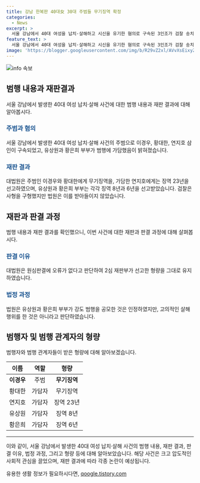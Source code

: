 ```yaml
---
title: 강남 한복판 40대女 30대 주범들 무기징역 확정
categories:
  - News
excerpt: >
  서울 강남에서 40대 여성을 납치·살해하고 시신을 유기한 혐의로 구속된 3인조가 검찰 송치되었다. 주범 2명은 무기징역, 가담자는 징역 23년 선고받았고, 범행 배후는 6~8년형을 선고받았다. 가상화폐 갈등으로 벌어진 범죄는 사람들의 이목을 끈다. 대법원은 판결을 확정함으로써 사건을 마무리하였고, 관련된 지인들도 각각의 형량을 선고받았다.
feature_text: >
  서울 강남에서 40대 여성을 납치·살해하고 시신을 유기한 혐의로 구속된 3인조가 검찰 송치되었다. 주범 2명은 무기징역, 가담자는 징역 23년 선고받았고, 범행 배후는 6~8년형을 선고받았다. 가상화폐 갈등으로 벌어진 범죄는 사람들의 이목을 끈다. 대법원은 판결을 확정함으로써 사건을 마무리하였고, 관련된 지인들도 각각의 형량을 선고받았다.
image: 'https://blogger.googleusercontent.com/img/b/R29vZ2xl/AVvXsEixyZcFfHzMRdzZMjFBmAUKJYCLCGyLL1o632UiGVXcaFdKo_bkvkuCioo0uUKlGfBVcT3P84aROyZIXSBEx3Aw5nCQ3pTgDom1WDC4m8eifvWiAmWEEVb4x6G_l8C0QH225ldMjyaFvpxGEBGNO37VmDTDMHGhJPq73UglMfDca1-0aw/s1600/blogspot.png'
---
```


<p><img src="https://blogger.googleusercontent.com/img/b/R29vZ2xl/AVvXsEixyZcFfHzMRdzZMjFBmAUKJYCLCGyLL1o632UiGVXcaFdKo_bkvkuCioo0uUKlGfBVcT3P84aROyZIXSBEx3Aw5nCQ3pTgDom1WDC4m8eifvWiAmWEEVb4x6G_l8C0QH225ldMjyaFvpxGEBGNO37VmDTDMHGhJPq73UglMfDca1-0aw/s1600/blogspot.png" alt="info 속보" /></p>

<h2 data-ke-size="size26">범행 내용과 재판결과</h2>

<p data-ke-size="size16">서울 강남에서 발생한 40대 여성 납치·살해 사건에 대한 범행 내용과 재판 결과에 대해 알아봅시다.</p>

<h3><b><span style="color: #1a5490;">주범과 혐의</span></b></h3>

<p data-ke-size="size16">서울 강남에서 발생한 40대 여성 납치·살해 사건의 주범으로 이경우, 황대한, 연지호 삼인이 구속되었고, 유상원과 황은희 부부가 범행에 가담했음이 밝혀졌습니다.</p>

<h3><b><span style="color: #1a5490;">재판 결과</span></b></h3>

<p data-ke-size="size16">대법원은 주범인 이경우와 황대한에게 무기징역을, 가담한 연지호에게는 징역 23년을 선고하였으며, 유상원과 황은희 부부는 각각 징역 8년과 6년을 선고받았습니다. 검찰은 사형을 구형했지만 법원은 이를 받아들이지 않았습니다.</p>

<h2 data-ke-size="size26">재판과 판결 과정</h2>

<p data-ke-size="size16">범행 내용과 재판 결과를 확인했으니, 이번 사건에 대한 재판과 판결 과정에 대해 살펴봅시다.</p>

<h3><b><span style="color: #1a5490;">판결 이유</span></b></h3>

<p data-ke-size="size16">대법원은 원심판결에 오류가 없다고 판단하여 2심 재판부가 선고한 형량을 그대로 유지하였습니다.</p>

<h3><b><span style="color: #1a5490;">법정 과정</span></b></h3>

<p data-ke-size="size16">법원은 유상원과 황은희 부부가 강도 범행을 공모한 것은 인정하였지만, 고의적인 살해 행위를 한 것은 아니라고 판단하였습니다.</p>

<h2 data-ke-size="size26">범행자 및 범행 관계자의 형량</h2>

<p data-ke-size="size16">범행자와 범행 관계자들이 받은 형량에 대해 알아보겠습니다.</p>

<table>
    <thead>
        <tr>
            <th style="text-align: center;">이름</th>
            <th style="text-align: center;">역할</th>
            <th style="text-align: center;">형량</th>
        </tr>
    </thead>
    <tbody>
        <tr>
            <td style="text-align: center;"><b>이경우</b></td>
            <td style="text-align: center;">주범</td>
            <td style="text-align: center;"><b>무기징역</b></td>
        </tr>
        <tr>
            <td style="text-align: center;">황대한</td>
            <td style="text-align: center;">가담자</td>
            <td style="text-align: center;">무기징역</td>
        </tr>
        <tr>
            <td style="text-align: center;">연지호</td>
            <td style="text-align: center;">가담자</td>
            <td style="text-align: center;">징역 23년</td>
        </tr>
        <tr>
            <td style="text-align: center;">유상원</td>
            <td style="text-align: center;">가담자</td>
            <td style="text-align: center;">징역 8년</td>
        </tr>
        <tr>
            <td style="text-align: center;">황은희</td>
            <td style="text-align: center;">가담자</td>
            <td style="text-align: center;">징역 6년</td>
        </tr>
    </tbody>
</table>

<hr data-ke-size="size16">

<p>이와 같이, 서울 강남에서 발생한 40대 여성 납치·살해 사건의 범행 내용, 재판 결과, 판결 이유, 법정 과정, 그리고 형량 등에 대해 알아보았습니다. 해당 사건은 크고 압도적인 사회적 관심을 끌었으며, 재판 결과에 따라 각종 논란이 예상됩니다.</p>
유용한 생활 정보가 필요하시다면, <a href="https://qoogle.tistory.com" rel="dofollow">qoogle.tistory.com</a>


